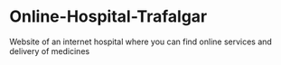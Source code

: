 # Online-Hospital-Trafalgar
Website of an internet hospital where you can find online services and delivery of medicines
